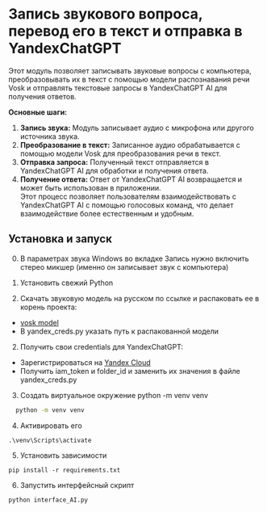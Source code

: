 
# Запись звукового вопроса, перевод его в текст и отправка в YandexChatGPT

Этот модуль позволяет записывать звуковые вопросы с компьютера, преобразовывать их в текст с помощью модели распознавания речи Vosk и отправлять текстовые запросы в YandexChatGPT AI для получения ответов.

**Основные шаги:**
1) **Запись звука:** Модуль записывает аудио с микрофона или другого источника звука.
2) **Преобразование в текст:** Записанное аудио обрабатывается с помощью модели Vosk для преобразования речи в текст.
3) **Отправка запроса:** Полученный текст отправляется в YandexChatGPT AI для обработки и получения ответа.
4) **Получение ответа:** Ответ от YandexChatGPT AI возвращается и может быть использован в приложении.
\
Этот процесс позволяет пользователям взаимодействовать с YandexChatGPT AI с помощью голосовых команд, что делает взаимодействие более естественным и удобным.

## Установка и запуск

00) В параметрах звука Windows во вкладке Запись нужно включить стерео микшер (именно он записывает звук с компьютера)

0) Установить свежий Python

1) Скачать звуковую модель на русском по ссылке и распаковать ее в корень  проекта:
* [vosk model](https://alphacephei.com/vosk/models/vosk-model-ru-0.42.zip)
* В yandex_creds.py указать путь к распакованной модели

2) Получить свои credentials для YandexChatGPT:
* Зарегистрироваться на [Yandex Cloud](https://yandex.cloud/)
* Получить iam_token и folder_id и заменить их значения в файле yandex_creds.py

3) Cоздать виртуальное окружение python -m venv venv
```bash
  python -m venv venv
```

4) Активировать его
```
.\venv\Scripts\activate
```

5) Установить зависимости
```
pip install -r requirements.txt
```
6) Запустить интерфейсный скрипт
```
python interface_AI.py
```
